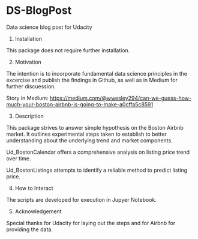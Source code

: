 # DS-BlogPost
Data science blog post for Udacity

1. Installation

This package does not require further installation.


2. Motivation

The intention is to incorporate fundamental data science principles in the excercise and publish the findings in Github, as well as in Medium for further discuession.

Story in Medium: https://medium.com/@wwesley294/can-we-guess-how-much-your-boston-airbnb-is-going-to-make-a0cffa5c8591


3. Description

This package strives to answer simple hypothesis on the Boston Airbnb market. It outlines experimental steps taken to establish to better understanding about the underlying trend and market components.

Ud_BostonCalendar offers a comprehensive analysis on listing price trend over time.

Ud_BostonListings attempts to identify a reliable method to predict listing price.


4. How to Interact

The scripts are developed for execution in Jupyer Notebook.


5. Acknowledgement

Special thanks for Udacity for laying out the steps and for Airbnb for providing the data.
